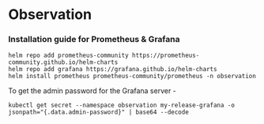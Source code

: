 # Observation

### Installation guide for Prometheus & Grafana

```
helm repo add prometheus-community https://prometheus-community.github.io/helm-charts
helm repo add grafana https://grafana.github.io/helm-charts
helm install prometheus prometheus-community/prometheus -n observation
```

To get the admin password for the Grafana server - 
```
kubectl get secret --namespace observation my-release-grafana -o jsonpath="{.data.admin-password}" | base64 --decode
```
